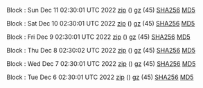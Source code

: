Block : Sun Dec 11 02:30:01 UTC 2022 [zip](https://files.01coin.io/mainnet/2022-12-11/bootstrap.dat.zip) () [gz](https://files.01coin.io/mainnet/2022-12-11/bootstrap.dat.tar.gz) (45) [SHA256](https://files.01coin.io/mainnet/2022-12-11/sha256.txt) [MD5](https://files.01coin.io/mainnet/2022-12-11/md5.txt)

Block : Sat Dec 10 02:30:01 UTC 2022 [zip](https://files.01coin.io/mainnet/2022-12-10/bootstrap.dat.zip) () [gz](https://files.01coin.io/mainnet/2022-12-10/bootstrap.dat.tar.gz) (45) [SHA256](https://files.01coin.io/mainnet/2022-12-10/sha256.txt) [MD5](https://files.01coin.io/mainnet/2022-12-10/md5.txt)

Block : Fri Dec  9 02:30:01 UTC 2022 [zip](https://files.01coin.io/mainnet/2022-12-09/bootstrap.dat.zip) () [gz](https://files.01coin.io/mainnet/2022-12-09/bootstrap.dat.tar.gz) (45) [SHA256](https://files.01coin.io/mainnet/2022-12-09/sha256.txt) [MD5](https://files.01coin.io/mainnet/2022-12-09/md5.txt)

Block : Thu Dec  8 02:30:02 UTC 2022 [zip](https://files.01coin.io/mainnet/2022-12-08/bootstrap.dat.zip) () [gz](https://files.01coin.io/mainnet/2022-12-08/bootstrap.dat.tar.gz) (45) [SHA256](https://files.01coin.io/mainnet/2022-12-08/sha256.txt) [MD5](https://files.01coin.io/mainnet/2022-12-08/md5.txt)

Block : Wed Dec  7 02:30:01 UTC 2022 [zip](https://files.01coin.io/mainnet/2022-12-07/bootstrap.dat.zip) () [gz](https://files.01coin.io/mainnet/2022-12-07/bootstrap.dat.tar.gz) (45) [SHA256](https://files.01coin.io/mainnet/2022-12-07/sha256.txt) [MD5](https://files.01coin.io/mainnet/2022-12-07/md5.txt)

Block : Tue Dec  6 02:30:01 UTC 2022 [zip](https://files.01coin.io/mainnet/2022-12-06/bootstrap.dat.zip) () [gz](https://files.01coin.io/mainnet/2022-12-06/bootstrap.dat.tar.gz) (45) [SHA256](https://files.01coin.io/mainnet/2022-12-06/sha256.txt) [MD5](https://files.01coin.io/mainnet/2022-12-06/md5.txt)
